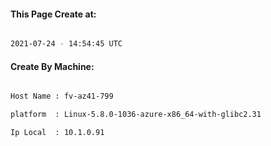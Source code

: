 
   
#### This Page Create at:

```bash

2021-07-24 - 14:54:45 UTC

```

#### Create By Machine:

```bash

Host Name : fv-az41-799

platform  : Linux-5.8.0-1036-azure-x86_64-with-glibc2.31

Ip Local  : 10.1.0.91

```

